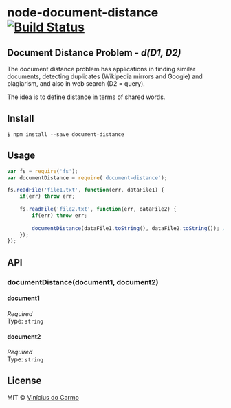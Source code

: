 # node-document-distance [![Build Status](https://travis-ci.org/vinimdocarmo/node-document-distance.svg?branch=master)](https://travis-ci.org/vinimdocarmo/node-document-distance)

## Document Distance Problem - *d(D1, D2)*

The document distance problem has applications in finding similar documents, detecting
duplicates (Wikipedia mirrors and Google) and plagiarism, and also in web search (D2 =
query). 

The idea is to define distance in terms of shared words.


## Install

```
$ npm install --save document-distance
```


## Usage

```js
var fs = require('fs');
var documentDistance = require('document-distance');

fs.readFile('file1.txt', function(err, dataFile1) {
	if(err) throw err;
	
	fs.readFile('file2.txt', function(err, dataFile2) {
		if(err) throw err;
		
		documentDistance(dataFile1.toString(), dataFile2.toString()); //=> 0.8410686705679303
	});
});


```


## API

### documentDistance(document1, document2)

#### document1

*Required*  
Type: `string`

#### document2

*Required*  
Type: `string`

## License

MIT © [Vinícius do Carmo](http://vinimdocarmo.js.org)
